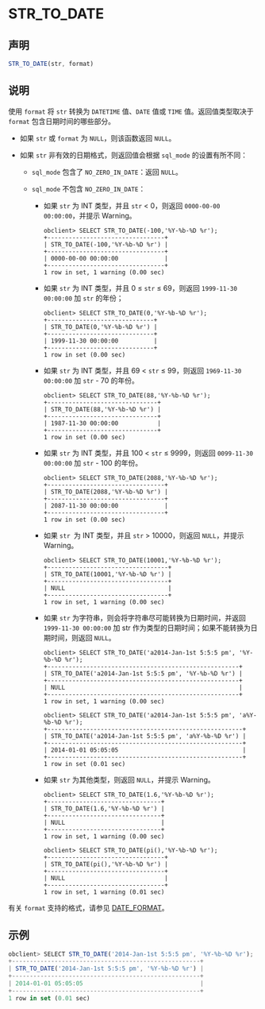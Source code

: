 STR_TO_DATE 
================================



声明 
-----------------------

```javascript
STR_TO_DATE(str, format)
```



说明 
-----------------------

使用 `format` 将 `str` 转换为 `DATETIME` 值、`DATE` 值或 `TIME` 值。返回值类型取决于 `format` 包含日期时间的哪些部分。

* 如果 `str` 或 `format` 为 `NULL`，则该函数返回 `NULL`。

  

* 如果 `str` 非有效的日期格式，则返回值会根据 `sql_mode` 的设置有所不同：

  * `sql_mode` 包含了 `NO_ZERO_IN_DATE`：返回 `NULL`。

    
  
  * `sql_mode` 不包含 `NO_ZERO_IN_DATE`：

    * 如果 `str` 为 INT 类型，并且 `str` \< 0，则返回 `0000-00-00 00:00:00`，并提示 Warning。

      ```unknow
      obclient> SELECT STR_TO_DATE(-100,'%Y-%b-%D %r');
      +---------------------------------+
      | STR_TO_DATE(-100,'%Y-%b-%D %r') |
      +---------------------------------+
      | 0000-00-00 00:00:00             |
      +---------------------------------+
      1 row in set, 1 warning (0.00 sec)
      ```

      
    
    * 如果 `str` 为 INT 类型，并且 0 ≤ `str` ≤ 69，则返回 `1999-11-30 00:00:00` 加 `str` 的年份；

      ```unknow
      obclient> SELECT STR_TO_DATE(0,'%Y-%b-%D %r');
      +------------------------------+
      | STR_TO_DATE(0,'%Y-%b-%D %r') |
      +------------------------------+
      | 1999-11-30 00:00:00          |
      +------------------------------+
      1 row in set (0.00 sec)
      ```

      
    
    * 如果 `str` 为 INT 类型，并且 69 \< `str` ≤ 99，则返回 `1969-11-30 00:00:00` 加 `str` - 70 的年份。

      ```unknow
      obclient> SELECT STR_TO_DATE(88,'%Y-%b-%D %r');
      +-------------------------------+
      | STR_TO_DATE(88,'%Y-%b-%D %r') |
      +-------------------------------+
      | 1987-11-30 00:00:00           |
      +-------------------------------+
      1 row in set (0.00 sec)
      ```

      
    
    * 如果 `str` 为 INT 类型，并且 100 \< `str` ≤ 9999，则返回 `0099-11-30 00:00:00` 加 `str` - 100 的年份。 

      ```unknow
      obclient> SELECT STR_TO_DATE(2088,'%Y-%b-%D %r');
      +---------------------------------+
      | STR_TO_DATE(2088,'%Y-%b-%D %r') |
      +---------------------------------+
      | 2087-11-30 00:00:00             |
      +---------------------------------+
      1 row in set (0.00 sec)
      ```

      
    
    * 如果 `str `为 INT 类型，并且 `str` \> 10000，则返回 `NULL`，并提示 Warning。

      ```unknow
      obclient> SELECT STR_TO_DATE(10001,'%Y-%b-%D %r');
      +----------------------------------+
      | STR_TO_DATE(10001,'%Y-%b-%D %r') |
      +----------------------------------+
      | NULL                             |
      +----------------------------------+
      1 row in set, 1 warning (0.00 sec)
      ```

      
    
    * 如果 `str` 为字符串，则会将字符串尽可能转换为日期时间，并返回 `1999-11-30 00:00:00` 加 str 作为类型的日期时间；如果不能转换为日期时间，则返回 `NULL`。

      ```unknow
      obclient> SELECT STR_TO_DATE('a2014-Jan-1st 5:5:5 pm', '%Y-%b-%D %r');
      +------------------------------------------------------+
      | STR_TO_DATE('a2014-Jan-1st 5:5:5 pm', '%Y-%b-%D %r') |
      +------------------------------------------------------+
      | NULL                                                 |
      +------------------------------------------------------+
      1 row in set, 1 warning (0.00 sec)
      
      obclient> SELECT STR_TO_DATE('a2014-Jan-1st 5:5:5 pm', 'a%Y-%b-%D %r');
      +-------------------------------------------------------+
      | STR_TO_DATE('a2014-Jan-1st 5:5:5 pm', 'a%Y-%b-%D %r') |
      +-------------------------------------------------------+
      | 2014-01-01 05:05:05                                   |
      +-------------------------------------------------------+
      1 row in set (0.01 sec)
      ```

      
    
    * 如果 `str` 为其他类型，则返回 `NULL`，并提示 Warning。

      ```unknow
      obclient> SELECT STR_TO_DATE(1.6,'%Y-%b-%D %r');
      +--------------------------------+
      | STR_TO_DATE(1.6,'%Y-%b-%D %r') |
      +--------------------------------+
      | NULL                           |
      +--------------------------------+
      1 row in set, 1 warning (0.00 sec)
      
      obclient> SELECT STR_TO_DATE(pi(),'%Y-%b-%D %r');
      +---------------------------------+
      | STR_TO_DATE(pi(),'%Y-%b-%D %r') |
      +---------------------------------+
      | NULL                            |
      +---------------------------------+
      1 row in set, 1 warning (0.01 sec)
      ```

      
    

    
  

  




有关 `format` 支持的格式，请参见 [DATE_FORMAT](/zh-CN/10.sql-reference/3.functions/2.single-row-functions/1.date-and-time-functions/10.date_format.md)。

示例 
-----------------------

```javascript
obclient> SELECT STR_TO_DATE('2014-Jan-1st 5:5:5 pm', '%Y-%b-%D %r');
+-----------------------------------------------------+
| STR_TO_DATE('2014-Jan-1st 5:5:5 pm', '%Y-%b-%D %r') |
+-----------------------------------------------------+
| 2014-01-01 05:05:05                                 |
+-----------------------------------------------------+
1 row in set (0.01 sec)
```


